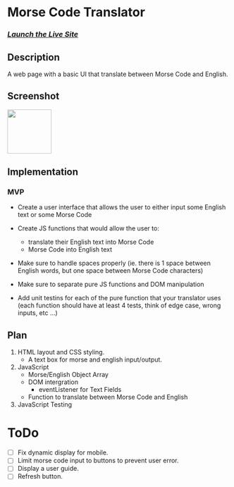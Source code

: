 # Morse Code Translator

### _**[Launch the Live Site](https://caitlinpenery.github.io/JS_Calc/)**_

## Description

A web page with a basic UI that translate between Morse Code and English.

## Screenshot

<img src="" width=100>

## Implementation

### MVP

-   Create a user interface that allows the user to either input some English text or some Morse Code
-   Create JS functions that would allow the user to:

    -   translate their English text into Morse Code
    -   Morse Code into English text

-   Make sure to handle spaces properly (ie. there is 1 space between English words, but one space between Morse Code characters)
-   Make sure to separate pure JS functions and DOM manipulation

-   Add unit testins for each of the pure function that your translator uses (each function should have at least 4 tests, think of edge case, wrong inputs, etc ...)

## Plan

1. HTML layout and CSS styling.
    - A text box for morse and english input/output.
2. JavaScript
    - Morse/English Object Array
    - DOM intergration
        - eventListener for Text Fields
    - Function to translate between Morse Code and English
3. JavaScript Testing

# ToDo

-   [ ] Fix dynamic display for mobile.
-   [ ] Limit morse code input to buttons to prevent user error.
-   [ ] Display a user guide.
-   [ ] Refresh button.
